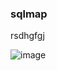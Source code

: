  ### sqlmap
 rsdhgfgj

![image](https://github.com/user-attachments/assets/61dd39d7-0fe9-419a-85cb-cfbace14f901)
